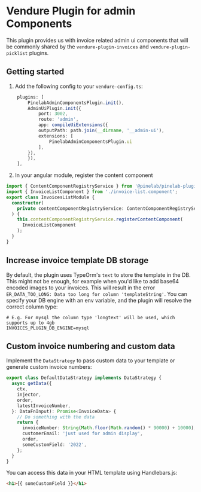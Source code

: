 # Vendure Plugin for admin Components

This plugin provides us with invoice related admin ui components that will be commonly shared by the `vendure-plugin-invoices` and `vendure-plugin-picklist` plugins.

## Getting started

1. Add the following config to your `vendure-config.ts`:

```ts
    plugins: [
        PinelabAdminComponentsPlugin.init(),
        AdminUiPlugin.init({
            port: 3002,
            route: 'admin',
            app: compileUiExtensions({
            outputPath: path.join(__dirname, '__admin-ui'),
            extensions: [
                PinelabAdminComponentsPlugin.ui
            ],
        }),
        }),
    ],
```

2. In your angular module, register the content component

```ts
import { ContentComponentRegistryService } from '@pinelab/pinelab-plugin-admin-components';
import { InvoiceListComponent } from './invoice-list.component';
export class InvoicesListModule {
  constructor(
    private contentComponentRegistryService: ContentComponentRegistryService
  ) {
    this.contentComponentRegistryService.registerContentComponent(
      InvoiceListComponent
    );
  }
}
```

## Increase invoice template DB storage

By default, the plugin uses TypeOrm's `text` to store the template in the DB. This might not be enough, for example when you'd like to add base64 encoded images to your invoices. This will result in the error `ER_DATA_TOO_LONG: Data too long for column 'templateString'`. You can specify your DB engine with an env variable, and the plugin will resolve the correct column type:

```shell
# E.g. For mysql the column type 'longtext' will be used, which supports up to 4gb
INVOICES_PLUGIN_DB_ENGINE=mysql
```

## Custom invoice numbering and custom data

Implement the `DataStrategy` to pass custom data to your template or generate custom invoice numbers:

```ts
export class DefaultDataStrategy implements DataStrategy {
  async getData({
    ctx,
    injector,
    order,
    latestInvoiceNumber,
  }: DataFnInput): Promise<InvoiceData> {
    // Do something with the data
    return {
      invoiceNumber: String(Math.floor(Math.random() * 90000) + 10000),
      customerEmail: 'just used for admin display',
      order,
      someCustomField: '2022',
    };
  }
}
```

You can access this data in your HTML template using Handlebars.js:

```html
<h1>{{ someCustomField }}</h1>
```
